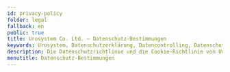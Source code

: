 ```yaml
---
id: privacy-policy
folder: legal
fallback: en
public: true
title: Urosystem Co. Ltd. – Datenschutz-Bestimmungen
keywords: Urosystem, Datenschutzerklärung, Datencontrolling, Datenschutz, Cookies, DSGVO
description: Die Datenschutzrichtlinie und die Cookie-Richtlinie von Urosystem Co. Ltd.
menutitle: Datenschutz-Bestimmungen
---
```

